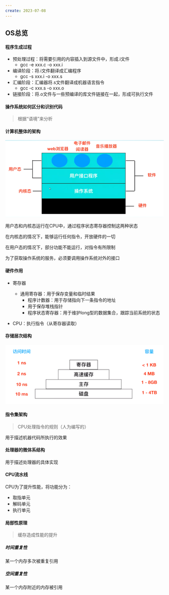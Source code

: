 ```yaml
---
create: 2023-07-08
---
```

## OS总览

#### 程序生成过程

* 预处理过程：将需要引用的内容插入到源文件中，形成.i文件
	* gcc -e xxx.c -o xxx.i
* 编译阶段：将.i文件翻译成汇编程序
	* gcc -s xxx.i -o xxx.s
* 汇编阶段：汇编器将.s文件翻译成机器语言指令
	* gcc -c xxx.s -o xxx.o
* 链接阶段：将.o文件与一些预编译的库文件链接在一起，形成可执行文件

#### 操作系统如何区分和识别代码

> 根据“语境”来分析

#### 计算机整体的架构

![](picture/整体架构.png)

用户态和内核态运行在CPU中，通过程序状态寄存器控制这两种状态

在内核态的情况下，能够运行任何指令，开放硬件的一切

在用户态的情况下，部分功能不能运行，对指令有所限制

为了获取操作系统的服务，必须要调用操作系统对外的接口

#### 硬件作用

* 寄存器
	* 通用寄存器：用于保存变量和临时结果
		* 程序计数器：用于存储指向下一条指令的地址
		* 用于保存堆栈指针
		* 程序状态寄存器：用于维护long型的数据集合，跟踪当前系统的状态

* CPU：执行指令（从寄存器读取）

#### 存储层次结构

![](picture/存储层次结构.png)

#### 指令集架构

> CPU处理指令的规则（人为编写的）

用于描述机器代码所执行的效果

#### 处理器的微体系结构

用于描述处理器的具体实现

#### CPU流水线

CPU为了提升性能，将功能分为：

* 取指单元
* 解码单元
* 执行单元

#### 局部性原理

> 缓存造成性能的提升

##### 时间重复性

某一个内存多次被重复引用

##### 空间重复性

某一个内存附近的内存被引用